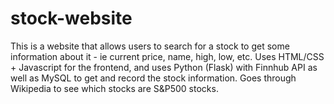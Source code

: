# stock-website
This is a website that allows users to search for a stock to get some information about it - ie current price, name, high, low, etc. 
Uses HTML/CSS + Javascript for the frontend, and uses Python (Flask) with Finnhub API as well as MySQL to get and record the stock information. 
Goes through Wikipedia to see which stocks are S&P500 stocks.
